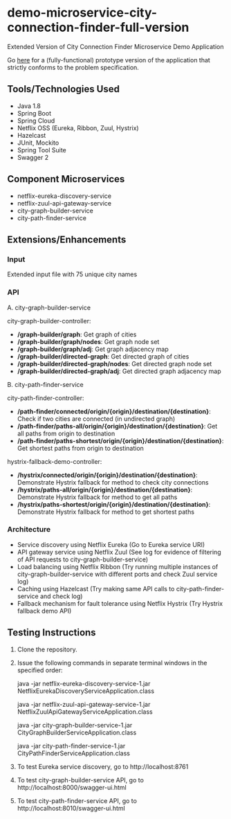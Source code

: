 # demo-microservice-city-connection-finder-full-version
Extended Version of City Connection Finder Microservice Demo Application

Go [here](https://github.com/aifoss/demo-microservice-city-connection-finder-prototype) for a (fully-functional) prototype version of the application that strictly conforms to the problem specification.

## Tools/Technologies Used

* Java 1.8
* Spring Boot
* Spring Cloud
* Netflix OSS (Eureka, Ribbon, Zuul, Hystrix)
* Hazelcast
* JUnit, Mockito 
* Spring Tool Suite
* Swagger 2

## Component Microservices

* netflix-eureka-discovery-service
* netflix-zuul-api-gateway-service
* city-graph-builder-service
* city-path-finder-service

## Extensions/Enhancements

### Input

Extended input file with 75 unique city names

### API

A. city-graph-builder-service

city-graph-builder-controller:

* __/graph-builder/graph__: Get graph of cities
* __/graph-builder/graph/nodes__: Get graph node set
* __/graph-builder/graph/adj__: Get graph adjacency map
* __/graph-builder/directed-graph__: Get directed graph of cities
* __/graph-builder/directed-graph/nodes__: Get directed graph node set
* __/graph-builder/directed-graph/adj__: Get directed graph adjacency map

B. city-path-finder-service

city-path-finder-controller:

* __/path-finder/connected/origin/{origin}/destination/{destination}__: Check if two cities are connected (in undirected graph)
* __/path-finder/paths-all/origin/{origin}/destination/{destination}__: Get all paths from origin to destination
* __/path-finder/paths-shortest/origin/{origin}/destination/{destination}__: Get shortest paths from origin to destination

hystrix-fallback-demo-controller:

* __/hystrix/connected/origin/{origin}/destination/{destination}__: Demonstrate Hystrix fallback for method to check city connections
* __/hystrix/paths-all/origin/{origin}/destination/{destination}__: Demonstrate Hystrix fallback for method to get all paths
* __/hystrix/paths-shortest/origin/{origin}/destination/{destination}__: Demonstrate Hystrix fallback for method to get shortest paths

### Architecture

* Service discovery using Netflix Eureka (Go to Eureka service URI)
* API gateway service using Netflix Zuul (See log for evidence of filtering of API requests to city-graph-builder-service)
* Load balancing using Netflix Ribbon (Try running multiple instances of city-graph-builder-service with different ports and check Zuul service log)
* Caching using Hazelcast (Try making same API calls to city-path-finder-service and check log)
* Fallback mechanism for fault tolerance using Netflix Hystrix (Try Hystrix fallback demo API)

## Testing Instructions

1. Clone the repository.
2. Issue the following commands in separate terminal windows in the specified order:

   java -jar netflix-eureka-discovery-service-1.jar NetflixEurekaDiscoveryServiceApplication.class
   
   java -jar netflix-zuul-api-gateway-service-1.jar NetflixZuulApiGatewayServiceApplication.class
   
   java -jar city-graph-builder-service-1.jar CityGraphBuilderServiceApplication.class
   
   java -jar city-path-finder-service-1.jar CityPathFinderServiceApplication.class

3. To test Eureka service discovery, go to http://localhost:8761
4. To test city-graph-builder-service API, go to http://localhost:8000/swagger-ui.html
5. To test city-path-finder-service API, go to http://localhost:8010/swagger-ui.html
